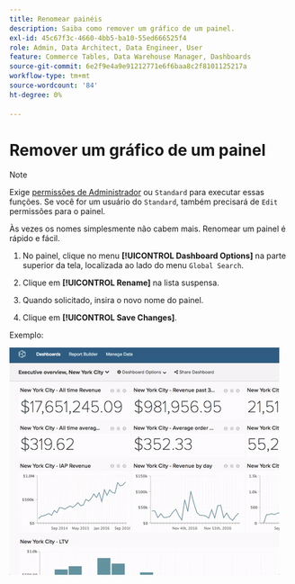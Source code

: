 ```yaml
---
title: Renomear painéis
description: Saiba como remover um gráfico de um painel.
exl-id: 45c67f3c-4660-4bb5-ba10-55ed666525f4
role: Admin, Data Architect, Data Engineer, User
feature: Commerce Tables, Data Warehouse Manager, Dashboards
source-git-commit: 6e2f9e4a9e91212771e6f6baa8c2f8101125217a
workflow-type: tm+mt
source-wordcount: '84'
ht-degree: 0%

---
```


# Remover um gráfico de um painel

>[!NOTE]
>
>Exige [permissões de Administrador](../../administrator/user-management/user-management.md) ou `Standard` para executar essas funções. Se você for um usuário do `Standard`, também precisará de `Edit` permissões para o painel.

Às vezes os nomes simplesmente não cabem mais. Renomear um painel é rápido e fácil.

1. No painel, clique no menu **[!UICONTROL Dashboard Options]** na parte superior da tela, localizada ao lado do menu `Global Search`.

1. Clique em **[!UICONTROL Rename]** na lista suspensa.

1. Quando solicitado, insira o novo nome do painel.

1. Clique em **[!UICONTROL Save Changes]**.

Exemplo:

![renomear painel](../../assets/renaming-dboard.gif)
